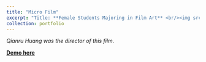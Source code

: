 ```yaml
---
title: "Micro Film"
excerpt: "Title: **Female Students Majoring in Film Art** <br/><img src='/images/film1.png'>"
collection: portfolio
--- 
```


*Qianru Huang was the director of this film.*

[**Demo here**](https://www.bilibili.com/video/BV1AW411V77a?spm_id_from=333.999.0.0&vd_source=87bcc1173b38ca4592a0934cef5dc79)

<img1 src='/images/film1.png'>
<img2 src='/images/film2.png'>
<img3 src='/images/film3.png'>
